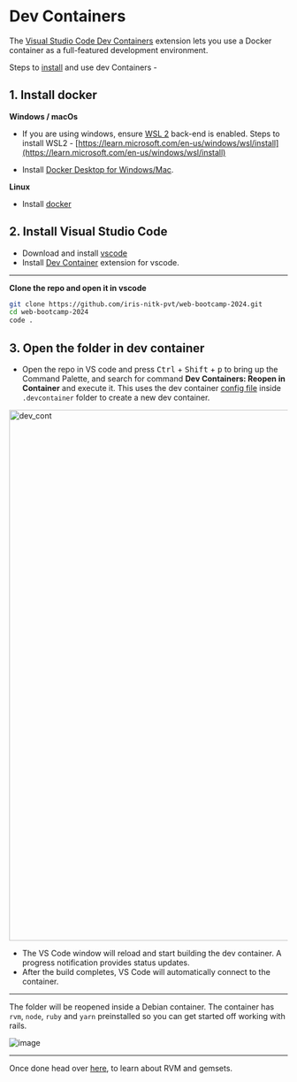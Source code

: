 # Dev Containers
The [Visual Studio Code Dev Containers](https://code.visualstudio.com/docs/devcontainers/containers)
extension lets you use a Docker container as a full-featured development environment.

Steps to [install](https://code.visualstudio.com/docs/devcontainers/containers#_installation)
and use dev Containers - 

## 1. Install docker
**Windows / macOs**
* If you are using windows, ensure [WSL 2](https://aka.ms/vscode-remote/containers/docker-wsl2) 
back-end is enabled. Steps to install WSL2 - 
[https://learn.microsoft.com/en-us/windows/wsl/install](https://learn.microsoft.com/en-us/windows/wsl/install)

* Install [Docker Desktop for Windows/Mac](https://www.docker.com/products/docker-desktop).

**Linux**
* Install [docker](https://docs.docker.com/desktop/install/linux-install/)

## 2. Install Visual Studio Code
* Download and install [vscode](https://code.visualstudio.com/)
* Install [Dev Container](https://marketplace.visualstudio.com/items?itemName=ms-vscode-remote.vscode-remote-extensionpack) extension for vscode.

--------------------------------------------------

**Clone the repo and open it in vscode**
```bash
git clone https://github.com/iris-nitk-pvt/web-bootcamp-2024.git
cd web-bootcamp-2024
code .
```
## 3. Open the folder in dev container
* Open the repo in VS code and press <kbd>Ctrl</kbd> + <kbd>Shift</kbd> + <kbd>p</kbd> to bring up the Command Palette,
and search for command **Dev Containers: Reopen in Container** and execute it. This uses the dev 
container [config file](https://github.com/iris-nitk-pvt/web-bootcamp-2024/blob/main/.devcontainer/devcontainer.json) 
inside `.devcontainer` folder to create a new dev container.

<img width="960" alt="dev_cont" src="https://user-images.githubusercontent.com/66632353/209476750-c8bec9ca-0ea5-4f3c-a548-a55eef8da866.png">

* The VS Code window will reload and start building the dev container. A progress notification provides status updates.
* After the build completes, VS Code will automatically connect to the container.

-------------------------------------------------

The folder will be reopened inside a Debian container.
The container has `rvm`, `node`, `ruby` and `yarn` preinstalled so you can get started off working with rails.

![image](https://user-images.githubusercontent.com/66632353/208944762-9279ad6f-7408-480c-9c10-fd0296137f8a.png)

--------------------------------------------------

Once done head over [here](./README.md#rvm), to learn about RVM and gemsets.
